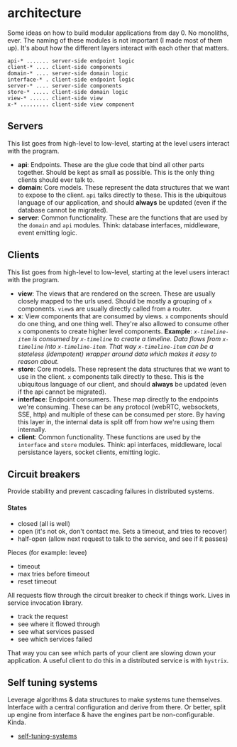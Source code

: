 # architecture
Some ideas on how to build modular applications from day 0. No monoliths, ever.
The naming of these modules is not important (I made most of them up). It's
about how the different layers interact with each other that matters.

```text
api-* ....... server-side endpoint logic
client-* .... client-side components
domain-* .... server-side domain logic
interface-* . client-side endpoint logic
server-* .... server-side components
store-* ..... client-side domain logic
view-* ...... client-side view
x-* ......... client-side view component
```

## Servers
This list goes from high-level to low-level, starting at the level users
interact with the program.
- __api__: Endpoints. These are the glue code that bind all other parts
    together. Should be kept as small as possible. This is the only thing
    clients should ever talk to.
- __domain__: Core models. These represent the data structures that we want to
    expose to the client. `api` talks directly to these. This is the ubiquitous
    language of our application, and should __always__ be updated (even if the 
    database cannot be migrated).
- __server__: Common functionality. These are the functions that are used by
    the `domain` and `api` modules. Think: database interfaces, middleware, event
    emitting logic.

## Clients
This list goes from high-level to low-level, starting at the level users
interact with the program.
- __view__: The views that are rendered on the screen. These are usually
    closely mapped to the urls used. Should be mostly a grouping of `x`
    components. `view`s are usually directly called from a router.
- __x__: View components that are consumed by views. `x` components should do
    one thing, and one thing well. They're also allowed to consume other `x`
    components to create higher level components. __Example__: _`x-timeline-item` is
    consumed by `x-timeline` to create a timeline. Data flows from `x-timeline`
    into `x-timeline-item`. That way `x-timeline-item` can be a stateless
    (idempotent) wrapper around data which makes it easy to reason about._
- __store__: Core models. These represent the data structures that we want to
    use in the client. `x` components talk directly to these. This is the ubiquitous
    language of our client, and should __always__ be updated (even if the 
    api cannot be migrated).
- __interface__: Endpoint consumers. These map directly to the endpoints we're
    consuming. These can be any protocol (webRTC, websockets, SSE, http) and
    multiple of these can be consumed per store. By having this layer in, the
    internal data is split off from how we're using them internally.
- __client__: Common functionality. These functions are used by the `interface` and
    `store` modules. Think: api interfaces, middleware, local persistance
    layers, socket clients, emitting logic.

## Circuit breakers
Provide stability and prevent cascading failures in distributed systems.

#### States
- closed (all is well)
- open (it's not ok, don't contact me. Sets a timeout, and tries to recover)
- half-open (allow next request to talk to the service, and see if it passes)

Pieces (for example: levee)
- timeout
- max tries before timeout
- reset timeout

All requests flow through the circuit breaker to check if things work. Lives in
service invocation library.

- track the request
- see where it flowed through
- see what services passed
- see which services failed

That way you can see which parts of your client are slowing down your
application. A useful client to do this in a distributed service is with `hystrix`.

## Self tuning systems
Leverage algorithms & data structures to make systems tune themselves.
Interface with a central configuration and derive from there. Or better, split
up engine from interface & have the engines part be non-configurable. Kinda.

- [self-tuning-systems](https://00f.net/2015/06/01/self-tuning-systems/)
